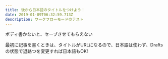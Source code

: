 ```yaml
---
title: 後から日本語のタイトルをつけよう！
date: 2019-01-09T06:32:59.713Z
description: ワークフローモードのテスト
---
```

ボディ書かないと、セーブさせてもらえない

最初に記事を書くときは、タイトルがURLになるので、日本語は使わず、Draftsの状態で退路つを変更すれば日本語もOK!
